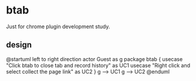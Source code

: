 # btab

Just for chrome plugin development study.

## design

@startuml
left to right direction
actor Guest as g
package btab {
  usecase "Click btab to close tab and record history" as UC1
  usecase "Right click and select collect the page link" as UC2
}
g --> UC1
g --> UC2
@enduml

